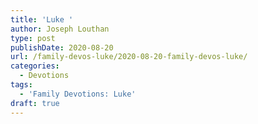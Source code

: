 ```yaml
---
title: 'Luke '
author: Joseph Louthan
type: post
publishDate: 2020-08-20
url: /family-devos-luke/2020-08-20-family-devos-luke/
categories:
  - Devotions
tags:
  - 'Family Devotions: Luke'
draft: true
---
```

